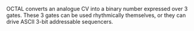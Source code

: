 OCTAL converts an analogue CV into a binary number expressed over 3 gates. These 3 gates can be used rhythmically themselves, or they can drive ASCII 3-bit addressable sequencers.
